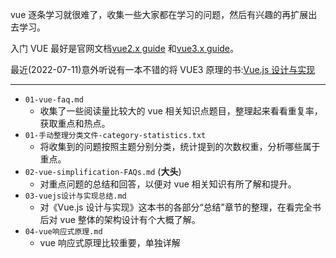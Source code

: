 vue 逐条学习就很难了，收集一些大家都在学习的问题，然后有兴趣的再扩展出去学习。

入门 VUE 最好是官网文档[vue2.x guide](https://cn.vuejs.org/v2/guide/) 和[vue3.x guide](https://v3.cn.vuejs.org/guide/introduction.html)。

最近(2022-07-11)意外听说有一本不错的将 VUE3 原理的书:[Vue.js 设计与实现](https://book.douban.com/subject/35768338/)

---

- `01-vue-faq.md`
  - 收集了一些阅读量比较大的 vue 相关知识点题目，整理起来看看重复率，获取重点和热点。
- `01-手动整理分类文件-category-statistics.txt`
  - 将收集到的问题按照主题分别分类，统计提到的次数权重，分析哪些属于重点。
- `02-vue-simplification-FAQs.md` (**大头**)
  - 对重点问题的总结和回答，以便对 vue 相关知识有所了解和提升。
- `03-vuejs设计与实现总结.md`
  - 对《Vue.js 设计与实现》这本书的各部分“总结”章节的整理，在看完全书后对 vue 整体的架构设计有个大概了解。
- `04-vue响应式原理.md`
  - vue 响应式原理比较重要，单独详解
